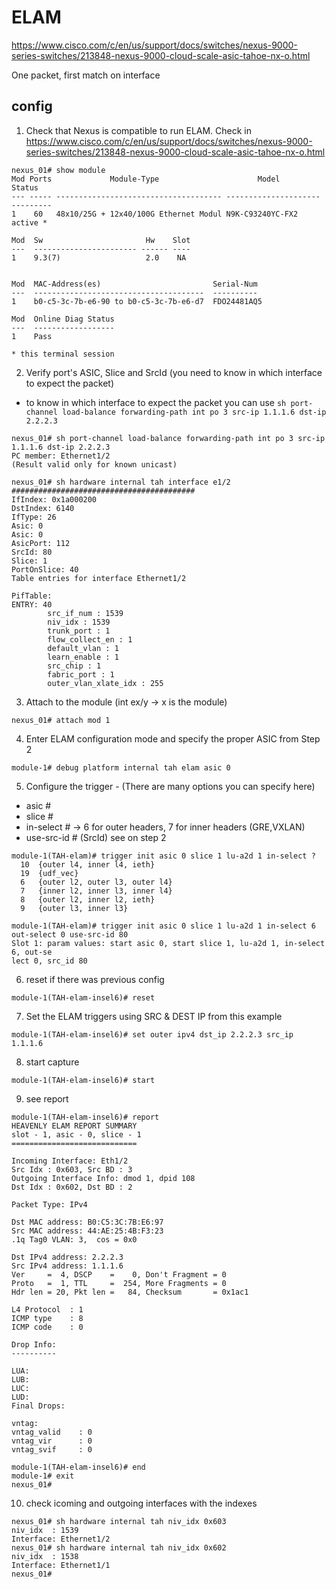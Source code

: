 # ELAM
https://www.cisco.com/c/en/us/support/docs/switches/nexus-9000-series-switches/213848-nexus-9000-cloud-scale-asic-tahoe-nx-o.html

One packet, first match on interface

## config
1. Check that Nexus is compatible to run ELAM. Check in https://www.cisco.com/c/en/us/support/docs/switches/nexus-9000-series-switches/213848-nexus-9000-cloud-scale-asic-tahoe-nx-o.html

```
nexus_01# show module
Mod Ports             Module-Type                      Model           Status
--- ----- ------------------------------------- --------------------- ---------
1    60   48x10/25G + 12x40/100G Ethernet Modul N9K-C93240YC-FX2      active *  

Mod  Sw                       Hw    Slot
---  ----------------------- ------ ----
1    9.3(7)                   2.0    NA  


Mod  MAC-Address(es)                         Serial-Num
---  --------------------------------------  ----------
1    b0-c5-3c-7b-e6-90 to b0-c5-3c-7b-e6-d7  FDO24481AQ5

Mod  Online Diag Status
---  ------------------
1    Pass

* this terminal session 
```
2. Verify port's ASIC, Slice and SrcId (you need to know in which interface to expect the packet)
- to know in which interface to expect the packet you can use `sh port-channel load-balance forwarding-path int po 3 src-ip 1.1.1.6 dst-ip 2.2.2.3 `
```
nexus_01# sh port-channel load-balance forwarding-path int po 3 src-ip 1.1.1.6 dst-ip 2.2.2.3 
PC member: Ethernet1/2 
(Result valid only for known unicast)
```
```
nexus_01# sh hardware internal tah interface e1/2
#########################################
IfIndex: 0x1a000200
DstIndex: 6140
IfType: 26
Asic: 0
Asic: 0
AsicPort: 112
SrcId: 80
Slice: 1
PortOnSlice: 40
Table entries for interface Ethernet1/2

PifTable:
ENTRY: 40
        src_if_num : 1539
        niv_idx : 1539
        trunk_port : 1
        flow_collect_en : 1
        default_vlan : 1
        learn_enable : 1
        src_chip : 1
        fabric_port : 1
        outer_vlan_xlate_idx : 255
```
3. Attach to the module (int ex/y -> x is the module)
```
nexus_01# attach mod 1
```
4. Enter ELAM configuration mode and specify the proper ASIC from Step 2
```
module-1# debug platform internal tah elam asic 0
```
5. Configure the trigger - (There are many options you can specify here)
- asic #
- slice #
- in-select # -> 6 for outer headers, 7 for inner headers (GRE,VXLAN)
- use-src-id # (SrcId) see on step 2
```
module-1(TAH-elam)# trigger init asic 0 slice 1 lu-a2d 1 in-select ?
  10  {outer l4, inner l4, ieth}
  19  {udf_vec}
  6   {outer l2, outer l3, outer l4}
  7   {inner l2, inner l3, inner l4}
  8   {outer l2, inner l2, ieth}
  9   {outer l3, inner l3}

module-1(TAH-elam)# trigger init asic 0 slice 1 lu-a2d 1 in-select 6 out-select 0 use-src-id 80
Slot 1: param values: start asic 0, start slice 1, lu-a2d 1, in-select 6, out-se
lect 0, src_id 80
```
6. reset if there was previous config
```
module-1(TAH-elam-insel6)# reset
```
7. Set the ELAM triggers using SRC & DEST IP from this example
```
module-1(TAH-elam-insel6)# set outer ipv4 dst_ip 2.2.2.3 src_ip 1.1.1.6
```
8. start capture
```
module-1(TAH-elam-insel6)# start
```
9. see report
```
module-1(TAH-elam-insel6)# report
HEAVENLY ELAM REPORT SUMMARY
slot - 1, asic - 0, slice - 1
============================

Incoming Interface: Eth1/2
Src Idx : 0x603, Src BD : 3
Outgoing Interface Info: dmod 1, dpid 108
Dst Idx : 0x602, Dst BD : 2

Packet Type: IPv4

Dst MAC address: B0:C5:3C:7B:E6:97
Src MAC address: 44:AE:25:4B:F3:23
.1q Tag0 VLAN: 3,  cos = 0x0

Dst IPv4 address: 2.2.2.3
Src IPv4 address: 1.1.1.6
Ver     =  4, DSCP    =    0, Don't Fragment = 0
Proto   =  1, TTL     =  254, More Fragments = 0
Hdr len = 20, Pkt len =   84, Checksum       = 0x1ac1

L4 Protocol  : 1
ICMP type    : 8
ICMP code    : 0

Drop Info:
----------

LUA:
LUB:
LUC:
LUD:
Final Drops:

vntag:
vntag_valid    : 0
vntag_vir      : 0
vntag_svif     : 0

module-1(TAH-elam-insel6)# end
module-1# exit
nexus_01# 
```
10. check icoming and outgoing interfaces with the indexes
```
nexus_01# sh hardware internal tah niv_idx 0x603
niv_idx  : 1539
Interface: Ethernet1/2
nexus_01# sh hardware internal tah niv_idx 0x602
niv_idx  : 1538
Interface: Ethernet1/1
nexus_01# 
```
